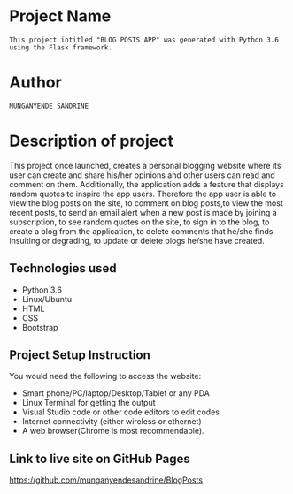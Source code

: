 # Project Name
`
This project intitled "BLOG POSTS APP" was generated with Python 3.6 using the Flask framework.
`
# Author

`
MUNGANYENDE SANDRINE
`
# Description of project

This project once launched, creates a personal blogging website where its user can create and share his/her opinions and other users can read and comment on them. Additionally, the application adds a feature that displays random quotes to inspire the app users. 
Therefore the app user is able to view the blog posts on the site, to comment on blog posts,to view the most recent posts, to send an email alert when a new post is made by joining a subscription, to see random quotes on the site, to sign in to the blog, to create a blog from the application, to delete comments that he/she finds insulting or degrading, to update or delete blogs he/she have created.

## Technologies used

* Python 3.6
* Linux/Ubuntu
* HTML
* CSS
* Bootstrap


## Project Setup Instruction

You would need the following to access the website:
*  Smart phone/PC/laptop/Desktop/Tablet or any PDA 
*  Linux Terminal for getting the output 
*  Visual Studio code or other code editors to edit codes
*  Internet connectivity (either wireless or ethernet) 
*  A web browser(Chrome is most recommendable).

## Link to live site on GitHub Pages

https://github.com/munganyendesandrine/BlogPosts


